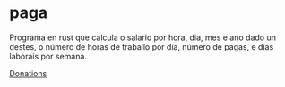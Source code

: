 # paga

Programa en rust que calcula o salario por hora, dia, mes e ano dado un destes, o número de horas de traballo por día, número de pagas, e días laborais por semana.

[Donations](https://github.com/Ran-n/doc/blob/main/doazóns.md)
